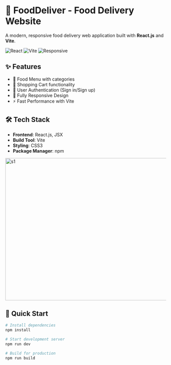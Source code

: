 # 🍕 FoodDeliver - Food Delivery Website

A modern, responsive food delivery web application built with **React.js** and **Vite**.

![React](https://img.shields.io/badge/React-18.2.0-blue)
![Vite](https://img.shields.io/badge/Vite-5.0.0-purple)
![Responsive](https://img.shields.io/badge/Design-Responsive-green)

## ✨ Features

- 🍔 Food Menu with categories
- 🛒 Shopping Cart functionality  
- 👤 User Authentication (Sign in/Sign up)
- 📱 Fully Responsive Design
- ⚡ Fast Performance with Vite

## 🛠️ Tech Stack

- **Frontend**: React.js, JSX
- **Build Tool**: Vite
- **Styling**: CSS3
- **Package Manager**: npm

<img width="766" height="446" alt="s1" src="https://github.com/user-attachments/assets/92415767-3dc2-4aeb-a89a-c08f58ebe2a7" />


## 🚀 Quick Start

```bash
# Install dependencies
npm install

# Start development server
npm run dev

# Build for production
npm run build
